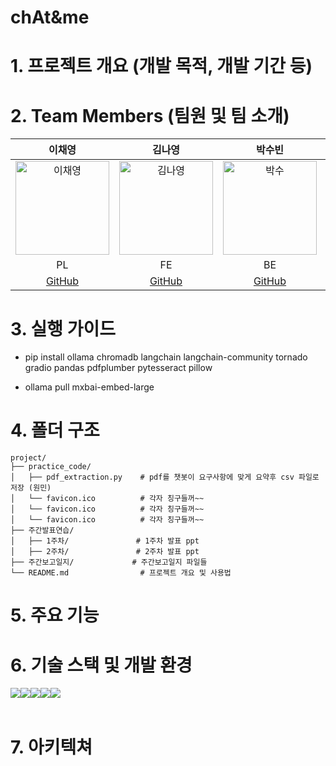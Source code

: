 # chAt&me

# 1. 프로젝트 개요 (개발 목적, 개발 기간 등)

# 2. Team Members (팀원 및 팀 소개)
  
| 이채영 | 김나영 | 박수빈 | 원민 |
|:------:|:------:|:------:|:------:|
| <img src="https://github.com/user-attachments/assets/86b2f0a0-4f78-4295-b312-8b93bfe75287" alt="이채영" width="150"> | <img src="https://github.com/user-attachments/assets/d222b45a-2d3a-41e3-b1f5-cc8cea8e61d6" alt="김나영" width="150"> | <img src="https://github.com/user-attachments/assets/7cbaa641-332f-495d-b3fc-a27679eeb173" alt="박수" width="150"> | <img src="https://github.com/user-attachments/assets/409d635f-9ffb-4aee-9330-bf4ab14b43af" alt="원민" width="150"> |
| PL | FE | BE | AI |
| [GitHub](https://github.com/yichaeyoung) | [GitHub](https://github.com/knyjs0710) | [GitHub](https://github.com/ps9b) | [GitHub](https://github.com/wonmin9211) |


# 3. 실행 가이드

- pip install ollama chromadb langchain langchain-community tornado gradio pandas pdfplumber pytesseract pillow

- ollama pull mxbai-embed-large

# 4. 폴더 구조

```plaintext
project/
├── practice_code/
│   ├── pdf_extraction.py    # pdf를 챗봇이 요구사항에 맞게 요약후 csv 파일로 저장 (원민)
│   └── favicon.ico          # 각자 칭구들꺼~~
│   └── favicon.ico          # 각자 칭구들꺼~~
│   └── favicon.ico          # 각자 칭구들꺼~~
├── 주간발표연습/
│   ├── 1주차/               # 1주차 발표 ppt
│   ├── 2주차/               # 2주차 발표 ppt
├── 주간보고일지/             # 주간보고일지 파일들
└── README.md                # 프로젝트 개요 및 사용법
```

# 5. 주요 기능

# 6. 기술 스택 및 개발 환경

<div style="display:flex; flex-direction:row;">
  <img src="https://img.shields.io/badge/Python-3776AB?style=flat&logo=Python&logoColor=white" />
  <img src="https://img.shields.io/badge/LangChain-1C3C3C?style=flat&logo=LangChain&logoColor=white" />
  <img src="https://img.shields.io/badge/visual%20studio%20code-%23007ACC.svg?&style=flat&logo=visual%20studio%20code&logoColor=white" />
  <img src="https://img.shields.io/badge/github-%23181717.svg?&style=flaat&logo=github&logoColor=white" />
  <img src="https://img.shields.io/badge/notion-%23000000.svg?&style=flat&logo=notion&logoColor=white" />
</div><br>

# 7. 아키텍쳐
